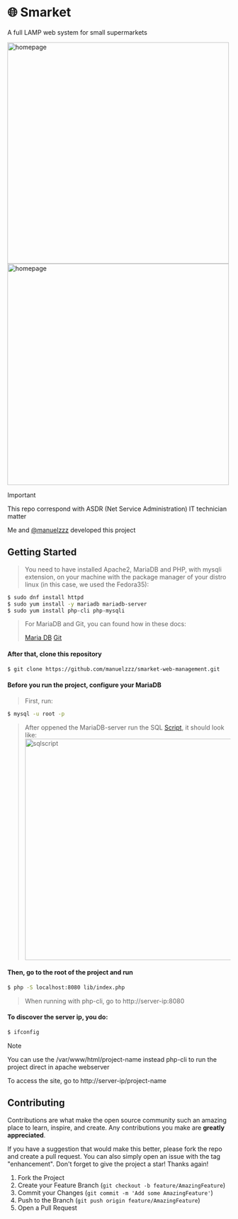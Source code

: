 # 🌐 Smarket

A full LAMP web system for small supermarkets

<img src="https://github.com/manuelzzz/smarket-web-management/assets/89389164/60ba2411-15e1-4669-b30b-a8e11c0dc1a4" alt="homepage" width="500"/> <img src="https://github.com/manuelzzz/smarket-web-management/assets/89389164/ce2cb1e4-375e-4400-ab93-65dcc47fdee7" alt="homepage" width="500"/>

> [!IMPORTANT]
> This repo correspond with ASDR (Net Service Administration) IT technician matter
>
> Me and [@manuelzzz](https://github.com/thiagofarias7) developed this project

## Getting Started
>You need to have installed Apache2, MariaDB and PHP, with mysqli extension, on your machine with the package manager of your distro linux (in this case, we used the Fedora35):
  ```sh
  $ sudo dnf install httpd
  $ sudo yum install -y mariadb mariadb-server
  $ sudo yum install php-cli php-mysqli
  ```
>For MariaDB and Git, you can found how in these docs:
>
>[Maria DB](https://mariadb.org/download/?t=mariadb&p=mariadb&r=11.3.0&os=Linux&cpu=x86_64&pkg=tar_gz&i=systemd&m=insacom)
>[Git](https://git-scm.com/book/en/v2/Getting-Started-Installing-Git)
  #### After that, clone this repository
  ```sh
  $ git clone https://github.com/manuelzzz/smarket-web-management.git
  ```
  #### Before you run the project, configure your MariaDB
  > First, run:
  ```sh
  $ mysql -u root -p
  ```
  > After oppened the MariaDB-server run the SQL [Script](https://github.com/manuelzzz/smarket-web-management/blob/main/script_database.sql), it should look like:
  > <img src="https://github.com/manuelzzz/smarket-web-management/assets/89389164/a2a257ca-5b16-4786-9b44-b5105996e299" alt="sqlscript" width="500"/>
 
  #### Then, go to the root of the project and run
  ```sh
  $ php -S localhost:8080 lib/index.php
  ```
  > When running with php-cli, go to http://server-ip:8080
  #### To discover the server ip, you do:
  ```sh
  $ ifconfig
  ```

> [!NOTE]
> You can use the /var/www/html/project-name instead php-cli to run the project direct in apache webserver
> 
> To access the site, go to http://server-ip/project-name

## Contributing

Contributions are what make the open source community such an amazing place to learn, inspire, and create. Any contributions you make are **greatly appreciated**.

If you have a suggestion that would make this better, please fork the repo and create a pull request. You can also simply open an issue with the tag "enhancement".
Don't forget to give the project a star! Thanks again!

1. Fork the Project
2. Create your Feature Branch (`git checkout -b feature/AmazingFeature`)
3. Commit your Changes (`git commit -m 'Add some AmazingFeature'`)
4. Push to the Branch (`git push origin feature/AmazingFeature`)
5. Open a Pull Request
